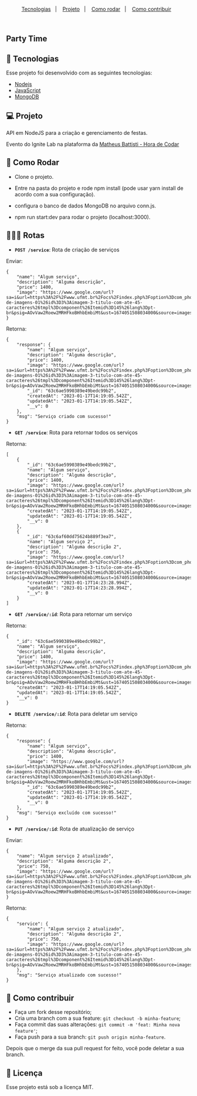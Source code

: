 <p align="center">
  <a href="#-tecnologias">Tecnologias</a>&nbsp;&nbsp;&nbsp;|&nbsp;&nbsp;&nbsp;
  <a href="#-projeto">Projeto</a>&nbsp;&nbsp;&nbsp;|&nbsp;&nbsp;&nbsp;
  <a href="#-como-rodar">Como rodar</a>&nbsp;&nbsp;&nbsp;|&nbsp;&nbsp;&nbsp;
  <a href="#-como-contribuir">Como contribuir</a>&nbsp;&nbsp;&nbsp;
  </p>

<br>

## Party Time

## 🚀 Tecnologias

Esse projeto foi desenvolvido com as seguintes tecnologias:

- [Nodejs](https://nodejs.org/en/)
- [JavaScript](https://developer.mozilla.org/pt-BR/docs/Web/JavaScript)
- [MongoDB](https://www.mongodb.com/)

## 💻 Projeto

API em NodeJS para a criação e gerenciamento de festas.

Evento do Ignite Lab na plataforma da [Matheus Battisti - Hora de Codar](https://www.youtube.com/watch?v=anMK76I2dUA)

## 🚀 Como Rodar

- Clone o projeto.
- Entre na pasta do projeto e rode npm install (pode usar yarn install de acordo com a sua configuração).
- configura o banco de dados MongoDB no arquivo conn.js.

- npm run start:dev para rodar o projeto (localhost:3000).

## 👩🏿‍💻 Rotas

- **`POST /service`**: Rota de criação de serviços

Enviar:
```
{
    "name": "Algum serviço",
    "description": "Alguma descrição",
    "price": 1400,
    "image": "https://www.google.com/url?sa=i&url=https%3A%2F%2Fwww.ufmt.br%2Focs%2Findex.php%3Foption%3Dcom_phocagallery%26view%3Ddetail%26catid%3D1%3Agaleria-de-imagens-01%26id%3D3%3Aimagem-3-titulo-com-ate-45-caracteres%26tmpl%3Dcomponent%26Itemid%3D145%26lang%3Dpt-br&psig=AOvVaw2Roew2MRHFkoBHhbEmbiMt&ust=1674051508034000&source=images&cd=vfe&ved=0CBAQjRxqFwoTCIjf5_3lzvwCFQAAAAAdAAAAABAE"
}
```
Retorna:
```
{
    "response": {
        "name": "Algum serviço",
        "description": "Alguma descrição",
        "price": 1400,
        "image": "https://www.google.com/url?sa=i&url=https%3A%2F%2Fwww.ufmt.br%2Focs%2Findex.php%3Foption%3Dcom_phocagallery%26view%3Ddetail%26catid%3D1%3Agaleria-de-imagens-01%26id%3D3%3Aimagem-3-titulo-com-ate-45-caracteres%26tmpl%3Dcomponent%26Itemid%3D145%26lang%3Dpt-br&psig=AOvVaw2Roew2MRHFkoBHhbEmbiMt&ust=1674051508034000&source=images&cd=vfe&ved=0CBAQjRxqFwoTCIjf5_3lzvwCFQAAAAAdAAAAABAE",
        "_id": "63c6ae5990389e49bedc99b2",
        "createdAt": "2023-01-17T14:19:05.542Z",
        "updatedAt": "2023-01-17T14:19:05.542Z",
        "__v": 0
    },
    "msg": "Serviço criado com sucesso!"
}
```

- **`GET /service`**: Rota para retornar todos os serviços

Retorna:
```
[
    {
        "_id": "63c6ae5990389e49bedc99b2",
        "name": "Algum serviço",
        "description": "Alguma descrição",
        "price": 1400,
        "image": "https://www.google.com/url?sa=i&url=https%3A%2F%2Fwww.ufmt.br%2Focs%2Findex.php%3Foption%3Dcom_phocagallery%26view%3Ddetail%26catid%3D1%3Agaleria-de-imagens-01%26id%3D3%3Aimagem-3-titulo-com-ate-45-caracteres%26tmpl%3Dcomponent%26Itemid%3D145%26lang%3Dpt-br&psig=AOvVaw2Roew2MRHFkoBHhbEmbiMt&ust=1674051508034000&source=images&cd=vfe&ved=0CBAQjRxqFwoTCIjf5_3lzvwCFQAAAAAdAAAAABAE",
        "createdAt": "2023-01-17T14:19:05.542Z",
        "updatedAt": "2023-01-17T14:19:05.542Z",
        "__v": 0
    },
    {
        "_id": "63c6af60dd75624b889f3ea7",
        "name": "Algum serviço 2",
        "description": "Alguma descrição 2",
        "price": 750,
        "image": "https://www.google.com/url?sa=i&url=https%3A%2F%2Fwww.ufmt.br%2Focs%2Findex.php%3Foption%3Dcom_phocagallery%26view%3Ddetail%26catid%3D1%3Agaleria-de-imagens-01%26id%3D3%3Aimagem-3-titulo-com-ate-45-caracteres%26tmpl%3Dcomponent%26Itemid%3D145%26lang%3Dpt-br&psig=AOvVaw2Roew2MRHFkoBHhbEmbiMt&ust=1674051508034000&source=images&cd=vfe&ved=0CBAQjRxqFwoTCIjf5_3lzvwCFQAAAAAdAAAAABAE",
        "createdAt": "2023-01-17T14:23:28.994Z",
        "updatedAt": "2023-01-17T14:23:28.994Z",
        "__v": 0
    }
]
```

- **`GET /service/:id`**: Rota para retornar um serviço

Retorna:
```
{
    "_id": "63c6ae5990389e49bedc99b2",
    "name": "Algum serviço",
    "description": "Alguma descrição",
    "price": 1400,
    "image": "https://www.google.com/url?sa=i&url=https%3A%2F%2Fwww.ufmt.br%2Focs%2Findex.php%3Foption%3Dcom_phocagallery%26view%3Ddetail%26catid%3D1%3Agaleria-de-imagens-01%26id%3D3%3Aimagem-3-titulo-com-ate-45-caracteres%26tmpl%3Dcomponent%26Itemid%3D145%26lang%3Dpt-br&psig=AOvVaw2Roew2MRHFkoBHhbEmbiMt&ust=1674051508034000&source=images&cd=vfe&ved=0CBAQjRxqFwoTCIjf5_3lzvwCFQAAAAAdAAAAABAE",
    "createdAt": "2023-01-17T14:19:05.542Z",
    "updatedAt": "2023-01-17T14:19:05.542Z",
    "__v": 0
}
```

- **`DELETE /service/:id`**: Rota para deletar um serviço

Retorna:
```
{
    "response": {
        "name": "Algum serviço",
        "description": "Alguma descrição",
        "price": 1400,
        "image": "https://www.google.com/url?sa=i&url=https%3A%2F%2Fwww.ufmt.br%2Focs%2Findex.php%3Foption%3Dcom_phocagallery%26view%3Ddetail%26catid%3D1%3Agaleria-de-imagens-01%26id%3D3%3Aimagem-3-titulo-com-ate-45-caracteres%26tmpl%3Dcomponent%26Itemid%3D145%26lang%3Dpt-br&psig=AOvVaw2Roew2MRHFkoBHhbEmbiMt&ust=1674051508034000&source=images&cd=vfe&ved=0CBAQjRxqFwoTCIjf5_3lzvwCFQAAAAAdAAAAABAE",
        "_id": "63c6ae5990389e49bedc99b2",
        "createdAt": "2023-01-17T14:19:05.542Z",
        "updatedAt": "2023-01-17T14:19:05.542Z",
        "__v": 0
    },
    "msg": "Serviço excluído com sucesso!"
}
```

- **`PUT /service/:id`**: Rota de atualização de serviço

Enviar:
```
{
    "name": "Algum serviço 2 atualizado",
    "description": "Alguma descrição 2",
    "price": 750,
    "image": "https://www.google.com/url?sa=i&url=https%3A%2F%2Fwww.ufmt.br%2Focs%2Findex.php%3Foption%3Dcom_phocagallery%26view%3Ddetail%26catid%3D1%3Agaleria-de-imagens-01%26id%3D3%3Aimagem-3-titulo-com-ate-45-caracteres%26tmpl%3Dcomponent%26Itemid%3D145%26lang%3Dpt-br&psig=AOvVaw2Roew2MRHFkoBHhbEmbiMt&ust=1674051508034000&source=images&cd=vfe&ved=0CBAQjRxqFwoTCIjf5_3lzvwCFQAAAAAdAAAAABAE"
}
```
Retorna:
```
{
    "service": {
        "name": "Algum serviço 2 atualizado",
        "description": "Alguma descrição 2",
        "price": 750,
        "image": "https://www.google.com/url?sa=i&url=https%3A%2F%2Fwww.ufmt.br%2Focs%2Findex.php%3Foption%3Dcom_phocagallery%26view%3Ddetail%26catid%3D1%3Agaleria-de-imagens-01%26id%3D3%3Aimagem-3-titulo-com-ate-45-caracteres%26tmpl%3Dcomponent%26Itemid%3D145%26lang%3Dpt-br&psig=AOvVaw2Roew2MRHFkoBHhbEmbiMt&ust=1674051508034000&source=images&cd=vfe&ved=0CBAQjRxqFwoTCIjf5_3lzvwCFQAAAAAdAAAAABAE"
    },
    "msg": "Serviço atualizado com sucesso!"
}
```

## 🤔 Como contribuir

- Faça um fork desse repositório;
- Cria uma branch com a sua feature: `git checkout -b minha-feature`;
- Faça commit das suas alterações: `git commit -m 'feat: Minha nova feature'`;
- Faça push para a sua branch: `git push origin minha-feature`.

Depois que o merge da sua pull request for feito, você pode deletar a sua branch.

## 📝 Licença

Esse projeto está sob a licença MIT.
